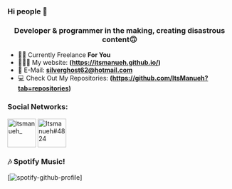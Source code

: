 ### Hi people 👋

<h3 align="center">Developer & programmer in the making, creating disastrous content🙃</h3>

- 👦🏽 Currently Freelance **For You**
- 👨🏽‍💻 My website: **(https://itsmanueh.github.io/)**
- 📧 E-Mail: **silverghost62@hotmail.com**
- 💻 Check Out My Repositories: **(https://github.com/ItsManueh?tab=repositories)**

### Social Networks:</h3>
<p align="left">
<a href="https://twitter.com/itsmanueh_" target="blank"><img align="center" src="https://cdn3.iconfinder.com/data/icons/free-social-icons/67/twitter_circle_color-512.png" alt="itsmanueh_" height="64" width="64"/></a>
<a href="https://dsc.bio/itsmanueh" target="blank"><img align="center" src="https://webstockreview.net/images/discord-icon-png.png" alt="Itsmanueh#4824" height="64" width="64"/></a>
</p>

### 🎶 Spotify Music!
[![spotify-github-profile](https://spotify-github-profile.vercel.app/api/view?uid=facinglife&cover_image=true&theme=novatorem)]
